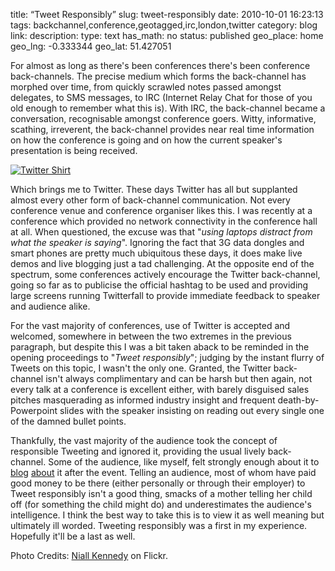 title: “Tweet Responsibly”
slug: tweet-responsibly
date: 2010-10-01 16:23:13
tags: backchannel,conference,geotagged,irc,london,twitter
category: blog
link: 
description: 
type: text
has_math: no
status: published
geo_place: home
geo_lng: -0.333344
geo_lat: 51.427051

For almost as long as there's been conferences there's been conference back-channels. The precise medium which forms the back-channel has morphed over time, from quickly scrawled notes passed amongst delegates, to SMS messages, to IRC (Internet Relay Chat for those of you old enough to remember what this is). With IRC, the back-channel became a conversation, recognisable amongst conference goers. Witty, informative, scathing, irreverent, the back-channel provides near real time information on how the conference is going and on how the current speaker's presentation is being received.

[![Twitter Shirt](https://farm1.static.flickr.com/173/407135104_c117e27089_d.jpg)](https://www.flickr.com/photos/niallkennedy/407135104/ "Twitter Shirt")

Which brings me to Twitter. These days Twitter has all but supplanted almost every other form of back-channel communication. Not every conference venue and conference organiser likes this. I was recently at a conference which provided no network connectivity in the conference hall at all. When questioned, the excuse was that "*using laptops distract from what the speaker is saying*". Ignoring the fact that 3G data dongles and smart phones are pretty much ubiquitous these days, it does make live demos and live blogging just a tad challenging. At the opposite end of the spectrum, some conferences actively encourage the Twitter back-channel, going so far as to publicise the official hashtag to be used and providing large screens running Twitterfall to provide immediate feedback to speaker and audience alike.

<!-- TEASER_END -->

For the vast majority of conferences, use of Twitter is accepted and welcomed, somewhere in between the two extremes in the previous paragraph, but despite this I was a bit taken aback to be reminded in the opening proceedings to "*Tweet responsibly*"; judging by the instant flurry of Tweets on this topic, I wasn't the only one. Granted, the Twitter back-channel isn't always complimentary and can be harsh but then again, not every talk at a conference is excellent either, with barely disguised sales pitches masquerading as informed industry insight and frequent death-by-Powerpoint slides with the speaker insisting on reading out every single one of the damned bullet points.

Thankfully, the vast majority of the audience took the concept of responsible Tweeting and ignored it, providing the usual lively back-channel. Some of the audience, like myself, felt strongly enough about it to [blog](https://www.edparsons.com/2010/09/a-tale-of-two-days-in-stratford-upon-avon/ "https://www.edparsons.com/2010/09/a-tale-of-two-days-in-stratford-upon-avon/") [about](https://knowwhereconsulting.co.uk/tweeting-responsibly-at-w3g-and-geocom-a-public-service-announcement/ "https://knowwhereconsulting.co.uk/tweeting-responsibly-at-w3g-and-geocom-a-public-service-announcement/") it after the event. Telling an audience, most of whom have paid good money to be there (either personally or through their employer) to Tweet responsibly isn't a good thing, smacks of a mother telling her child off (for something the child might do) and underestimates the audience's intelligence. I think the best way to take this is to view it as well meaning but ultimately ill worded. Tweeting responsibly was a first in my experience. Hopefully it'll be a last as well.


Photo Credits: [Niall Kennedy](https://www.flickr.com/photos/niallkennedy/407135104/ "https://www.flickr.com/photos/niallkennedy/407135104/") on Flickr.


